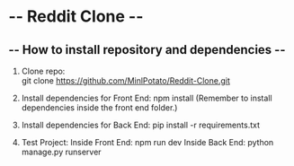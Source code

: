 <h1>-- Reddit Clone --</h1> 

<h2>-- How to install repository and dependencies --</h2> 

1. Clone repo: <br/>
git clone https://github.com/MinlPotato/Reddit-Clone.git

3. Install dependencies for Front End:
npm install
(Remember to install dependencies inside the front end folder.)

4. Install dependencies for Back End:
pip install -r requirements.txt

5. Test Project:
Inside Front End: npm run dev
Inside Back End: python manage.py runserver
